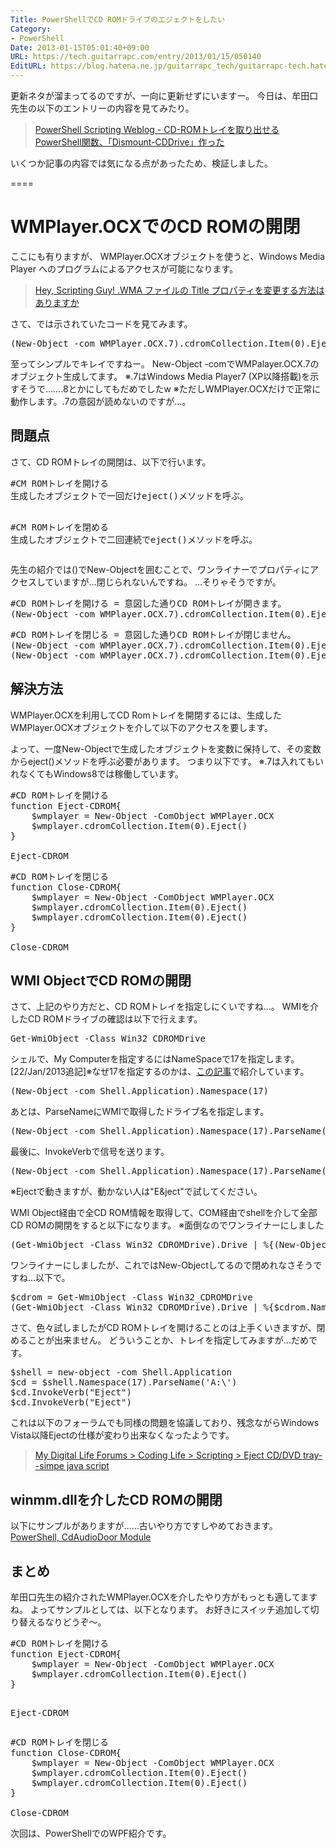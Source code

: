 ```yaml
---
Title: PowerShellでCD ROMドライブのエジェクトをしたい
Category:
- PowerShell
Date: 2013-01-15T05:01:40+09:00
URL: https://tech.guitarrapc.com/entry/2013/01/15/050140
EditURL: https://blog.hatena.ne.jp/guitarrapc_tech/guitarrapc-tech.hatenablog.com/atom/entry/11696248318757675346
---
```


更新ネタが溜まってるのですが、一向に更新せずにいますー。
今日は、牟田口先生の以下のエントリーの内容を見てみたり。

<blockquote><a href="http://winscript.jp/powershell/258" target="_blank">PowerShell Scripting Weblog - CD-ROMトレイを取り出せるPowerShell関数、「Dismount-CDDrive」作った</a></blockquote>

いくつか記事の内容では気になる点があったため、検証しました。

====


<h1>WMPlayer.OCXでのCD ROMの開閉</h1>
ここにも有りますが、
WMPlayer.OCXオブジェクトを使うと、Windows Media Player へのプログラムによるアクセスが可能になります。

<blockquote><a href="http://gallery.technet.microsoft.com/scriptcenter/87f67063-f474-46a0-8616-9a76e6e8dbcd" target="_blank">Hey, Scripting Guy! .WMA ファイルの Title プロパティを変更する方法はあり​ますか</a></blockquote>

さて、では示されていたコードを見てみます。
<pre class="brush: powershell">
(New-Object -com WMPlayer.OCX.7).cdromCollection.Item(0).Eject()
</pre>
至ってシンプルでキレイですねー。
New-Object -comでWMPalayer.OCX.7のオブジェクト生成してます。
※.7はWindows Media Player7 (XP以降搭載)を示すそうで…….8とかにしてもだめでしたw
※ただしWMPlayer.OCXだけで正常に動作します。.7の意図が読めないのですが…。

<h2>問題点</h2>
さて、CD ROMトレイの開閉は、以下で行います。
<pre class="brush: powershell">
#CM ROMトレイを開ける
生成したオブジェクトで一回だけeject()メソッドを呼ぶ。

#CM ROMトレイを閉める
生成したオブジェクトで二回連続でeject()メソッドを呼ぶ。
</pre>

先生の紹介では()でNew-Objectを囲むことで、ワンライナーでプロパティにアクセスしていますが…閉じられないんですね。
…そりゃそうですが。
<pre class="brush: powershell">
#CD ROMトレイを開ける = 意図した通りCD ROMトレイが開きます。
(New-Object -com WMPlayer.OCX.7).cdromCollection.Item(0).Eject()
</pre>

<pre class="brush: powershell">
#CD ROMトレイを閉じる = 意図した通りCD ROMトレイが閉じません。
(New-Object -com WMPlayer.OCX.7).cdromCollection.Item(0).Eject()
(New-Object -com WMPlayer.OCX.7).cdromCollection.Item(0).Eject()
</pre>

<h2>解決方法</h2>
WMPlayer.OCXを利用してCD Romトレイを開閉するには、生成したWMPlayer.OCXオブジェクトを介して以下のアクセスを要します。

よって、一度New-Objectで生成したオブジェクトを変数に保持して、その変数からeject()メソッドを呼ぶ必要があります。
つまり以下です。
※.7は入れてもいれなくてもWindows8では稼働しています。
<pre class="brush: powershell">
#CD ROMトレイを開ける
function Eject-CDROM{
    $wmplayer = New-Object -ComObject WMPlayer.OCX
    $wmplayer.cdromCollection.Item(0).Eject()
}

Eject-CDROM
</pre>

<pre class="brush: powershell">
#CD ROMトレイを閉じる
function Close-CDROM{
    $wmplayer = New-Object -ComObject WMPlayer.OCX
    $wmplayer.cdromCollection.Item(0).Eject()
    $wmplayer.cdromCollection.Item(0).Eject()
}

Close-CDROM
</pre>


<h2>WMI ObjectでCD ROMの開閉</h2>
さて、上記のやり方だと、CD ROMトレイを指定しにくいですね…。
WMIを介したCD ROMドライブの確認は以下で行えます。
<pre class="brush: powershell">
Get-WmiObject -Class Win32_CDROMDrive
</pre>
シェルで、My Computerを指定するにはNameSpaceで17を指定します。
[22/Jan/2013追記]※なぜ17を指定するのかは、<a href="http://wp.me/p2SHCh-c8" target="_blank">この記事</a>で紹介しています。
<pre class="brush: powershell">
(New-Object -com Shell.Application).Namespace(17)
</pre>
あとは、ParseNameにWMIで取得したドライブ名を指定します。
<pre class="brush: powershell">
(New-Object -com Shell.Application).Namespace(17).ParseName(&quot;A:\&quot;)
</pre>
最後に、InvokeVerbで信号を送ります。
<pre class="brush: powershell">
(New-Object -com Shell.Application).Namespace(17).ParseName(&quot;A:\&quot;).InvokeVerb(&quot;Eject&quot;)
</pre>
※Ejectで動きますが、動かない人は"E&amp;ject"で試してください。

WMI Object経由で全CD ROM情報を取得して、COM経由でshellを介して全部CD ROMの開閉をすると以下になります。
※面倒なのでワンライナーにしました
<pre class="brush: powershell">
(Get-WmiObject -Class Win32_CDROMDrive).Drive | %{(New-Object -com Shell.Application).Namespace(17).ParseName($_).InvokeVerb(&quot;Eject&quot;)}
</pre>
ワンライナーにしましたが、これではNew-Objectしてるので閉めれなさそうですね…以下で。
<pre class="brush: powershell">
$cdrom = Get-WmiObject -Class Win32_CDROMDrive
(Get-WmiObject -Class Win32_CDROMDrive).Drive | %{$cdrom.Namespace(17).ParseName($_).InvokeVerb(&quot;Eject&quot;)}
</pre>
さて、色々試しましたがCD ROMトレイを開けることのは上手くいきますが、閉めることが出来ません。
どういうことか、トレイを指定してみますが…だめです。
<pre class="brush: powershell">
$shell = new-object -com Shell.Application
$cd = $shell.Namespace(17).ParseName('A:\')
$cd.InvokeVerb(&quot;Eject&quot;)
$cd.InvokeVerb(&quot;Eject&quot;)
</pre>
これは以下のフォーラムでも同様の問題を協議しており、残念ながらWindows Vista以降Ejectの仕様が変わり出来なくなったようです。

<blockquote><a href="http://forums.mydigitallife.info/archive/index.php/t-26837.html?s=6ad5eef53413628152f419f4f876d626" target="_blank">My Digital Life Forums &gt; Coding Life &gt; Scripting &gt; Eject CD/DVD tray--simpe java script</a></blockquote>

<h2>winmm.dllを介したCD ROMの開閉</h2>
以下にサンプルがありますが……古いやり方ですしやめておきます。
<a href="http://thepowershellguy.com/blogs/posh/archive/2008/08/04/powershell.aspx" target="_blank">PowerShell, CdAudioDoor Module</a>


<h2>まとめ</h2>
牟田口先生の紹介されたWMPlayer.OCXを介したやり方がもっとも適してますね。
よってサンプルとしては、以下となります。
お好きにスイッチ追加して切り替えるなりどうぞ～。
<pre class="brush: powershell">
#CD ROMトレイを開ける
function Eject-CDROM{
    $wmplayer = New-Object -ComObject WMPlayer.OCX
    $wmplayer.cdromCollection.Item(0).Eject()
}

Eject-CDROM
</pre>

<pre class="brush: powershell">
#CD ROMトレイを閉じる
function Close-CDROM{
    $wmplayer = New-Object -ComObject WMPlayer.OCX
    $wmplayer.cdromCollection.Item(0).Eject()
    $wmplayer.cdromCollection.Item(0).Eject()
}

Close-CDROM
</pre>

次回は、PowerShellでのWPF紹介です。
